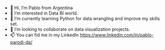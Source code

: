 - 👋 Hi, I’m Pablo from Argentina
- 👀 I’m interested in Data BI world.
- 🌱 I’m currently learning Python for data wrangling and improve my skills set.
- 💞️ I’m looking to collaborate on data visualization projects.
- 📫 You can fid me in my LinkedIn https://www.linkedin.com/in/pablo-parodi-da/

<!---
portesarpa/portesarpa is a ✨ special ✨ repository because its `README.md` (this file) appears on your GitHub profile.
You can click the Preview link to take a look at your changes.
--->

